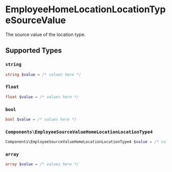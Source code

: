 # EmployeeHomeLocationLocationTypeSourceValue

The source value of the location type.


## Supported Types

### `string`

```php
string $value = /* values here */
```

### `float`

```php
float $value = /* values here */
```

### `bool`

```php
bool $value = /* values here */
```

### `Components\EmployeeSourceValueHomeLocationLocationType4`

```php
Components\EmployeeSourceValueHomeLocationLocationType4 $value = /* values here */
```

### `array`

```php
array $value = /* values here */
```

